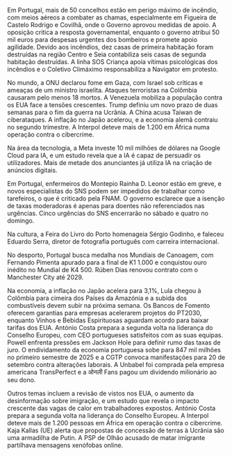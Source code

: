 Em Portugal, mais de 50 concelhos estão em perigo máximo de incêndio, com meios aéreos a combater as chamas, especialmente em Figueira de Castelo Rodrigo e Covilhã, onde o Governo aprovou medidas de apoio. A oposição critica a resposta governamental, enquanto o governo atribui 50 mil euros para despesas urgentes dos bombeiros e promete apoio agilidade. Devido aos incêndios, dez casas de primeira habitação foram destruídas na região Centro e Seia contabiliza seis casas de segunda habitação destruídas. A linha SOS Criança apoia vítimas psicológicas dos incêndios e o Coletivo Climáximo responsabiliza a Navigator em protesto.

No mundo, a ONU declarou fome em Gaza, com Israel sob críticas e ameaças de um ministro israelita. Ataques terroristas na Colômbia causaram pelo menos 18 mortos. A Venezuela mobiliza a população contra os EUA face a tensões crescentes. Trump definiu um novo prazo de duas semanas para o fim da guerra na Ucrânia. A China acusa Taiwan de ciberataques. A inflação no Japão acelerou, e a economia alemã contraiu no segundo trimestre. A Interpol deteve mais de 1.200 em África numa operação contra o cibercrime.

Na área da tecnologia, a Meta investe 10 mil milhões de dólares na Google Cloud para IA, e um estudo revela que a IA é capaz de persuadir os utilizadores. Mais de metade dos anunciantes já utiliza IA na criação de anúncios digitais.

Em Portugal, enfermeiros do Montepio Rainha D. Leonor estão em greve, e novos especialistas do SNS podem ser impedidos de trabalhar como tarefeiros, o que é criticado pela FNAM. O governo esclarece que a isenção de taxas moderadoras é apenas para doentes não referenciados nas urgências. Cinco urgências do SNS encerrarão no sábado e quatro no domingo.

Na cultura, a Feira do Livro do Porto homenageia Sérgio Godinho, e faleceu Eduardo Serra, diretor de fotografia português com carreira internacional.

No desporto, Portugal busca medalha nos Mundiais de Canoagem, com Fernando Pimenta apurado para a final de K1 1.000 e conquistou ouro inédito no Mundial de K4 500. Rúben Dias renovou contrato com o Manchester City até 2029.

Na economia, a inflação no Japão acelera para 3,1%, Lula chegou à Colômbia para cimeira dos Países da Amazónia e a subida dos combustíveis devem subir na próxima semana. Os Bancos de Fomento oferecem garantias para empresas acelerarem projetos do PT2030, enquanto Vinhos e Bebidas Espirituosas aguardam acordo para baixar tarifas dos EUA. António Costa prepara a segunda volta na liderança do Conselho Europeu, com CEO portugueses satisfeitos com as suas equipas. Powell enfrenta pressões em Jackson Hole para definir rumo das taxas de juro. O endividamento da economia portuguesa sobe para 847 mil milhões no primeiro semestre de 2025 e a CGTP convoca manifestações para 20 de setembro contra alterações laborais. A Unbabel foi comprada pela empresa americana TransPerfect e a ओनली Fans pagou um dividendo milionário ao seu dono.

Outros temas incluem a revisão de vistos nos EUA, o aumento da desinformação sobre imigração, e um estudo que revela o impacto crescente das vagas de calor em trabalhadores expostos. António Costa prepara a segunda volta na liderança do Conselho Europeu. A Interpol deteve mais de 1.200 pessoas em África em operação contra o cibercrime. Kaja Kallas (UE) alerta que propostas de concessão de terras à Ucrânia são uma armadilha de Putin. A PSP de Olhão acusado de matar imigrante partilhava mensagens xenófobas online.